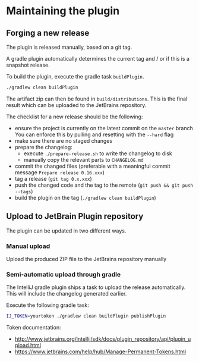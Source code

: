 # Maintaining the plugin

## Forging a new release

The plugin is released manually, based on a git tag.

A gradle plugin automatically determines the current tag and / or if this
is a snapshot release.

To build the plugin, execute the gradle task `buildPlugin`.

```bash
./gradlew clean buildPlugin
```

The artifact zip can then be found in `build/distributions`. This is the
final result which can be uploaded to the JetBrains repository.

The checklist for a new release should be the following:

* ensure the project is currently on the latest commit on the `master` branch
  You can enforce this by pulling and resetting with the `--hard` flag
* make sure there are no staged changes
* prepare the changelog:
  * execute `./prepare-release.sh` to write the changelog to disk
  * manually copy the relevant parts to `CHANGELOG.md`
* commit the changed files (preferable with a meaningful commit message
  `Prepare release 0.16.xxx`)
* tag a release (`git tag 0.x.xxx`)
* push the changed code and the tag to the remote (`git push && git push --tags`)
* build the plugin on the tag (`./gradlew clean buildPlugin`)

## Upload to JetBrain Plugin repository

The plugin can be updated in two different ways.

### Manual upload

Upload the produced ZIP file to the JetBrains repository manually

### Semi-automatic upload through gradle

The IntelliJ gradle plugin ships a task to upload the release
automatically. This will include the changelog generated earlier.

Execute the following gradle task:

```bash
IJ_TOKEN=yourtoken ./gradlew clean buildPlugin publishPlugin
```

Token documentation:

* http://www.jetbrains.org/intellij/sdk/docs/plugin_repository/api/plugin_upload.html
* https://www.jetbrains.com/help/hub/Manage-Permanent-Tokens.html


